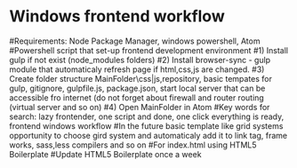 # Windows frontend workflow
#Requirements: Node Package Manager, windows powershell, Atom
#Powershell script that set-up frontend development environment
#1) Install gulp if not exist (node_modules folders)
#2) Install browser-sync - gulp module that automaticaly refresh page if html,css,js are changed.
#3) Create folder structure MainFolder\css|js,repository, basic tempates for gulp, gitignore, gulpfile.js, package.json, start local server that can be accessible fro internet (do not forget about firewall and router routing (virtual server and so on)
#4) Open MainFolder in Atom
#Key words for search: 
lazy frontender, one script and done, one click everything is ready, frontend windows workflow
#In the future basic template like grid systems opportunity to choose gird system and automaticaly add it to link tag, frame works, sass,less compilers and so on
#For index.html using HTML5 Boilerplate
#Update HTML5 Boilerplate once a week
#
